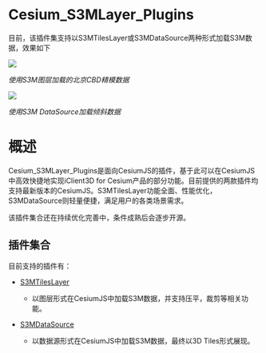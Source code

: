 # Cesium_S3MLayer_Plugins

目前，该插件集支持以S3MTilesLayer或S3MDataSource两种形式加载S3M数据，效果如下

![](./figures/cbd.jpg)

_使用S3M图层加载的北京CBD精模数据_

![](./figures/S3M_DataSource.jpg)

_使用S3M DataSource加载倾斜数据_

# 概述
Cesium_S3MLayer_Plugins是面向CesiumJS的插件，基于此可以在CesiumJS中高效快捷地实现iClient3D for Cesium产品的部分功能。目前提供的两款插件均支持最新版本的CesiumJS。S3MTilesLayer功能全面、性能优化，S3MDataSource则轻量便捷，满足用户的各类场景需求。


该插件集合还在持续优化完善中，条件成熟后会逐步开源。

## 插件集合
目前支持的插件有：

* [S3MTilesLayer](./S3MTilesLayer/)

    * 以图层形式在CesiumJS中加载S3M数据，并支持压平，裁剪等相关功能。

* [S3MDataSource](./S3MDataSource/)
    * 以数据源形式在CesiumJS中加载S3M数据，最终以3D Tiles形式展现。
